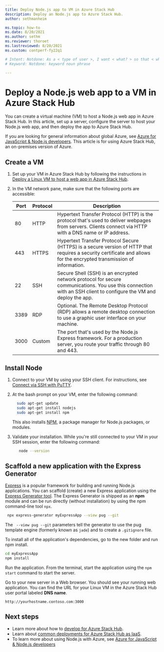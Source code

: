 ```yaml
---
title: Deploy Node.js app to VM in Azure Stack Hub 
description: Deploy an Node.js app to Azure Stack Hub.
author: sethmanheim

ms.topic: how-to
ms.date: 8/20/2021
ms.author: sethm
ms.reviewer: thoroet
ms.lastreviewed: 8/20/2021
ms.custom: contperf-fy22q1

# Intent: Notdone: As a < type of user >, I want < what? > so that < why? >
# Keyword: Notdone: keyword noun phrase

---
```




# Deploy a Node.js web app to a VM in Azure Stack Hub

You can create a virtual machine (VM) to host a Node.js web app in Azure Stack Hub. In this article, set up a server, configure the server to host your Node.js web app, and then deploy the app to Azure Stack Hub.

If you are looking for general information about global Azure, see [Azure for JavaScript & Node.js developers](/azure/developer/javascript/). This article is for using Azure Stack Hub, an on-premises version of Azure.

## Create a VM

1. Set up your VM in Azure Stack Hub by following the instructions in [Deploy a Linux VM to host a web app in Azure Stack Hub](azure-stack-dev-start-howto-deploy-linux.md).

2. In the VM network pane, make sure that the following ports are accessible:

    | Port | Protocol | Description |
    | --- | --- | --- |
    | 80 | HTTP | Hypertext Transfer Protocol (HTTP) is the protocol that's used to deliver webpages from servers. Clients connect via HTTP with a DNS name or IP address. |
    | 443 | HTTPS | Hypertext Transfer Protocol Secure (HTTPS) is a secure version of HTTP that requires a security certificate and allows for the encrypted transmission of information. |
    | 22 | SSH | Secure Shell (SSH) is an encrypted network protocol for secure communications. You use this connection with an SSH client to configure the VM and deploy the app. |
    | 3389 | RDP | Optional. The Remote Desktop Protocol (RDP) allows a remote desktop connection to use a graphic user interface on your machine.   |
    | 3000 | Custom | The port that's used by the Node.js Express framework. For a production server, you route your traffic through 80 and 443. |

## Install Node

1. Connect to your VM by using your SSH client. For instructions, see [Connect via SSH with PuTTY](azure-stack-dev-start-howto-ssh-public-key.md#connect-with-ssh-by-using-putty).

2. At the bash prompt on your VM, enter the following command:

    ```bash  
      sudo apt-get update
      sudo apt-get install nodejs
      sudo apt-get install npm
    ```

    This also installs [NPM](https://www.npmjs.com/), a package manager for Node.js packages, or modules. 

3. Validate your installation. While you're still connected to your VM in your SSH session, enter the following command:

    ```bash  
       node --version
    ```

## Scaffold a new application with the Express Generator

[Express](https://www.expressjs.com/) is a popular framework for building and running Node.js applications. You can scaffold (create) a new Express application using the [Express Generator tool](https://expressjs.com/en/starter/generator.html). The Express Generator is shipped as an **npm** module and can be run directly (without installation) by using the npm command-line tool `npx`.

```bash  
 npx express-generator myExpressApp --view pug --git
```

The ` --view pug --git` parameters tell the generator to use the pug template engine (formerly known as `jade`) and to create a `.gitignore` file.

To install all of the application's dependencies, go to the new folder and run npm install.

```bash  
cd myExpressApp
npm install
```

Run the application. From the terminal, start the application using the `npm start` command to start the server.

Go to your new server in a Web browser. You should see your running web application. You can find the URL for your Linux VM in the Azure Stack Hub user portal labeled **DNS name**.

```HTTP  
http://yourhostname.contoso.com:3000
```

## Next steps

- Learn more about how to [develop for Azure Stack Hub](azure-stack-dev-start.md).
- Learn about [common deployments for Azure Stack Hub as IaaS](azure-stack-dev-start-deploy-app.md).
- To learn more about using Node.js with Azure, see [Azure for JavaScript & Node.js developers](/azure/developer/javascript/)
